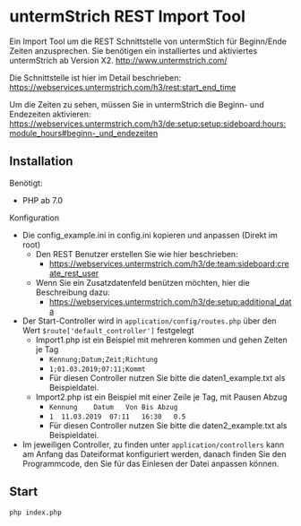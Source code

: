 untermStrich REST Import Tool
=============================

Ein Import Tool um die REST Schnittstelle von untermStich für Beginn/Ende Zeiten anzusprechen.
Sie benötigen ein installiertes und aktiviertes untermStrich ab Version X2.
http://www.untermstrich.com/

Die Schnittstelle ist hier im Detail beschrieben: 
https://webservices.untermstrich.com/h3/rest:start_end_time

Um die Zeiten zu sehen, müssen Sie in untermStrich die Beginn- und Endezeiten aktivieren:
https://webservices.untermstrich.com/h3/de:setup:setup:sideboard:hours:module_hours#beginn-_und_endezeiten

Installation
------------

Benötigt:

  * PHP ab 7.0

Konfiguration

  * Die config_example.ini in config.ini kopieren und anpassen (Direkt im root)
    * Den REST Benutzer erstellen Sie wie hier beschrieben:
      * https://webservices.untermstrich.com/h3/de:team:sideboard:create_rest_user
    * Wenn Sie ein Zusatzdatenfeld benützen möchten, hier die Beschreibung dazu:
      * https://webservices.untermstrich.com/h3/de:setup:additional_data
  * Der Start-Controller wird in `application/config/routes.php` über den Wert `$route['default_controller']` festgelegt
    * Import1.php ist ein Beispiel mit mehreren kommen und gehen Zeiten je Tag
      * `Kennung;Datum;Zeit;Richtung`
      * `1;01.03.2019;07:11;Kommt`
      * Für diesen Controller nutzen Sie bitte die daten1_example.txt als Beispieldatei.
    * Import2.php ist ein Beispiel mit einer Zeile je Tag, mit Pausen Abzug
      * `Kennung	Datum	Von	Bis	Abzug`
      * `1	11.03.2019	07:11	16:30	0.5`
      * Für diesen Controller nutzen Sie bitte die daten2_example.txt als Beispieldatei.
  * Im jeweiligen Controller, zu finden unter `application/controllers` kann am Anfang das Dateiformat konfiguriert werden,
    danach finden Sie den Programmcode, den Sie für das Einlesen der Datei anpassen können.

Start
-----

    php index.php